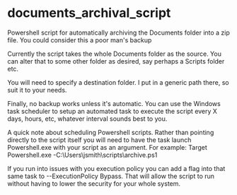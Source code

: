 # documents_archival_script
Powershell script for automatically archiving the Documents folder into a zip file. You could consider this a poor man's backup


Currently the script takes the whole Documents folder as the source. You can alter that to some other folder as desired, say perhaps a Scripts folder etc.

You will need to specify a destination folder. I put in a generic path there, so suit it to your needs.

Finally, no backup works unless it's automatic. You can use the Windows task scheduler to setup an automated task to execute the script every X days, hours, etc, whatever interval sounds best to you.

A quick note about scheduling Powershell scripts. Rather than pointing directly to the script itself you will need to have the task launch Powershell.exe with your script as an argument.
  For example: Target Powershell.exe -C:\Users\jsmith\scripts\archive.ps1

If you run into issues with you execution policy you can add a flag into that same task to --ExecutionPolicy Bypass. That will allow the script to run without having to lower the security for your whole system.
